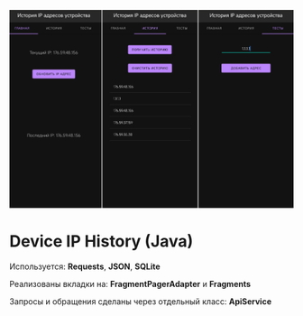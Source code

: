 ![alt text](screenshot.jpg "Screenshot")

# Device IP History (Java)

Используется: **Requests**, **JSON**, **SQLite**

Реализованы вкладки на: **FragmentPagerAdapter** и **Fragments**

Запросы и обращения сделаны через отдельный класс: **ApiService**

